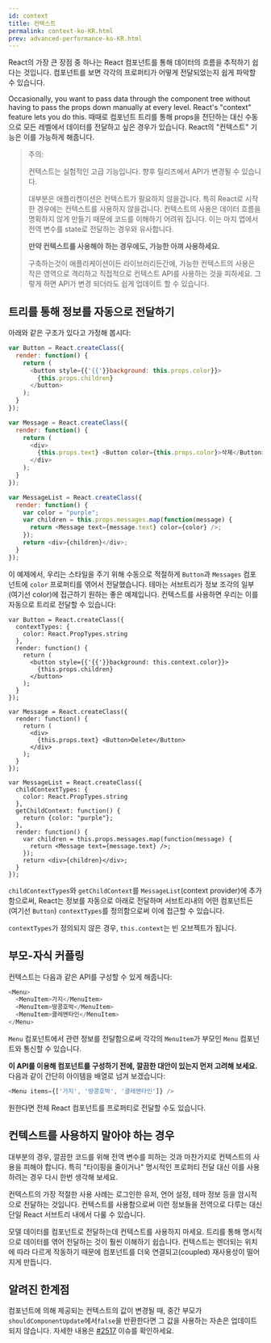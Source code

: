 ```yaml
---
id: context
title: 컨텍스트
permalink: context-ko-KR.html
prev: advanced-performance-ko-KR.html
---
```


React의 가장 큰 장점 중 하나는 React 컴포넌트를 통해 데이터의 흐름을 추적하기 쉽다는 것입니다. 컴포넌트를 보면 각각의 프로퍼티가 어떻게 전달되었는지 쉽게 파악할 수 있습니다. 

Occasionally, you want to pass data through the component tree without having to pass the props down manually at every level. React's "context" feature lets you do this.
때때로 컴포넌트 트리를 통해 props을 전단하는 대신 수동으로 모든 레벨에서 데이터를 전달하고 싶은 경우가 있습니다. React의 "컨텍스트" 기능은 이를 가능하게 해줍니다.


> 주의:
>
> 컨텍스트는 실험적인 고급 기능입니다. 향후 릴리즈에서 API가 변경될 수 있습니다.
>
> 대부분은 애플리켄이션은 컨텍스트가 필요하지 않을겁니다. 특히 React로 시작한 경우에는 컨텍스트를 사용하지 않을겁니다. 컨텍스트의 사용은 데이터 흐름을 명확하지 않게 만들기 때문에 코드를 이해하기 어려워 집니다. 이는 마치 앱에서 전역 변수를 state로 전달하는 경우와 유사합니다.
>
> **만약 컨텍스트를 사용해야 하는 경우에도, 가능한 아껴 사용하세요.**
>
> 구축하는것이 애플리케이션이든 라이브러리든간에, 가능한 컨텍스트의 사용은 작은 영역으로 격리하고 직접적으로 컨텍스트 API를 사용하는 것을 피하세요. 그렇게 하면 API가 변경 되더라도 쉽게 업데이트 할 수 있습니다. 

## 트리를 통해 정보를 자동으로 전달하기

아래와 같은 구조가 있다고 가정해 봅시다:

```javascript
var Button = React.createClass({
  render: function() {
    return (
      <button style={{'{{'}}background: this.props.color}}>
        {this.props.children}
      </button>
    );
  }
});

var Message = React.createClass({
  render: function() {
    return (
      <div>
        {this.props.text} <Button color={this.props.color}>삭제</Button>
      </div>
    );
  }
});

var MessageList = React.createClass({
  render: function() {
    var color = "purple";
    var children = this.props.messages.map(function(message) {
      return <Message text={message.text} color={color} />;
    });
    return <div>{children}</div>;
  }
});
```

이 예제에서, 우리는 스타일을 주기 위해 수동으로 적절하게 `Button`과 `Messages` 컴포넌트에 `color` 프로퍼티를 엮어서 전달했습니다. 테마는 서브트리가 정보 조각의 일부(여기선 color)에 접근하기 원하는 좋은 예제입니다. 컨텍스트를 사용하면 우리는 이를 자동으로 트리로 전달할 수 있습니다:

```javascript{2-4,7,18,25-30,33}
var Button = React.createClass({
  contextTypes: {
    color: React.PropTypes.string
  },
  render: function() {
    return (
      <button style={{'{{'}}background: this.context.color}}>
        {this.props.children}
      </button>
    );
  }
});

var Message = React.createClass({
  render: function() {
    return (
      <div>
        {this.props.text} <Button>Delete</Button>
      </div>
    );
  }
});

var MessageList = React.createClass({
  childContextTypes: {
    color: React.PropTypes.string
  },
  getChildContext: function() {
    return {color: "purple"};
  },
  render: function() {
    var children = this.props.messages.map(function(message) {
      return <Message text={message.text} />;
    });
    return <div>{children}</div>;
  }
});
```

`childContextTypes`와 `getChildContext`를 `MessageList`(context provider)에 추가함으로써, React는 정보를 자동으로 아래로 전달하며 서브트리내의 어떤 컴포넌트든 (여기선 `Button`) `contextTypes`를 정의함으로써 이에 접근할 수 있습니다.

`contextTypes`가 정의되지 않은 경우, `this.context`는 빈 오브젝트가 됩니다.

## 부모-자식 커플링

컨텍스트는 다음과 같은 API를 구성할 수 있게 해줍니다:

```javascript
<Menu>
  <MenuItem>가지</MenuItem>
  <MenuItem>땅콩호박</MenuItem>
  <MenuItem>클레멘타인</MenuItem>
</Menu>
```

`Menu` 컴포넌트에서 관련 정보를 전달함으로써 각각의 `MenuItem`가 부모인 `Menu` 컴포넌트와 통신할 수 있습니다.

**이 API를 이용해 컴포넌트를 구성하기 전에, 깔끔한 대안이 있는지 먼저 고려해 보세요.** 다음과 같이 간단히 아이템을 배열로 넘겨 보겠습니다:

```javascript
<Menu items={['가지', '땅콩호박', '클레멘타인']} />
```

원한다면 전체 React 컴포넌트를 프로퍼티로 전달할 수도 있습니다. 

## 컨텍스트를 사용하지 말아야 하는 경우

대부분의 경우, 깔끔한 코드를 위해 전역 변수를 피하는 것과 마찬가지로 컨텍스트의 사용을 피해야 합니다. 특히 "타이핑을 줄이거나" 명시적인 프로퍼티 전달 대신 이를 사용하려는 경우 다시 한번 생각해 보세요.

컨텍스트의 가장 적절한 사용 사례는 로그인한 유저, 언어 설정, 테마 정보 등을 암시적으로 전달하는 것입니다. 컨텍스트를 사용함으로써 이런 정보들을 전역으로 다루는 대신 단일 React 서브트리 내에서 다룰 수 있습니다. 

모델 데이터를 컴포넌트로 전달하는데 컨텍스트를 사용하지 마세요. 트리를 통해 명시적으로 데이터를 엮어 전달하는 것이 훨씬 이해하기 쉽습니다. 컨텍스트는 렌더되는 위치에 따라 다르게 작동하기 때문에 컴포넌트를 더욱 연결되고(coupled) 재사용성이 떨어지게 만듭니다. 

## 알려진 한계점

컴포넌트에 의해 제공되는 컨텍스트의 값이 변경될 때, 중간 부모가 `shouldComponentUpdate`에서`false`을 반환한다면 그 값을 사용하는 자손은 업데이트되지 않습니다. 자세한 내용은 [#2517](https://github.com/facebook/react/issues/2517) 이슈를 확인하세요.
